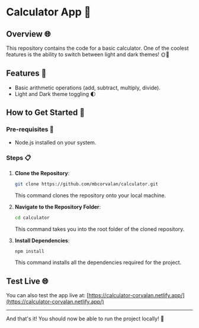 ﻿# Calculator App 🧮

## Overview 🌐

This repository contains the code for a basic calculator. One of the coolest features is the ability to switch between light and dark themes! 🌞🌚

## Features 🎯

- Basic arithmetic operations (add, subtract, multiply, divide).
- Light and Dark theme toggling 🌓

## How to Get Started 🚀

### Pre-requisites 📝

- Node.js installed on your system.

### Steps 📋

1. **Clone the Repository**: 
    ```bash
    git clone https://github.com/mbcorvalan/calculator.git
    ```
    This command clones the repository onto your local machine.

2. **Navigate to the Repository Folder**: 
    ```bash
    cd calculator
    ```
    This command takes you into the root folder of the cloned repository.

3. **Install Dependencies**: 
    ```bash
    npm install
    ```
    This command installs all the dependencies required for the project.

## Test Live 🌐
You can also test the app live at: [https://calculator-corvalan.netlify.app/](https://calculator-corvalan.netlify.app/)

---

And that's it! You should now be able to run the project locally! 🎉
